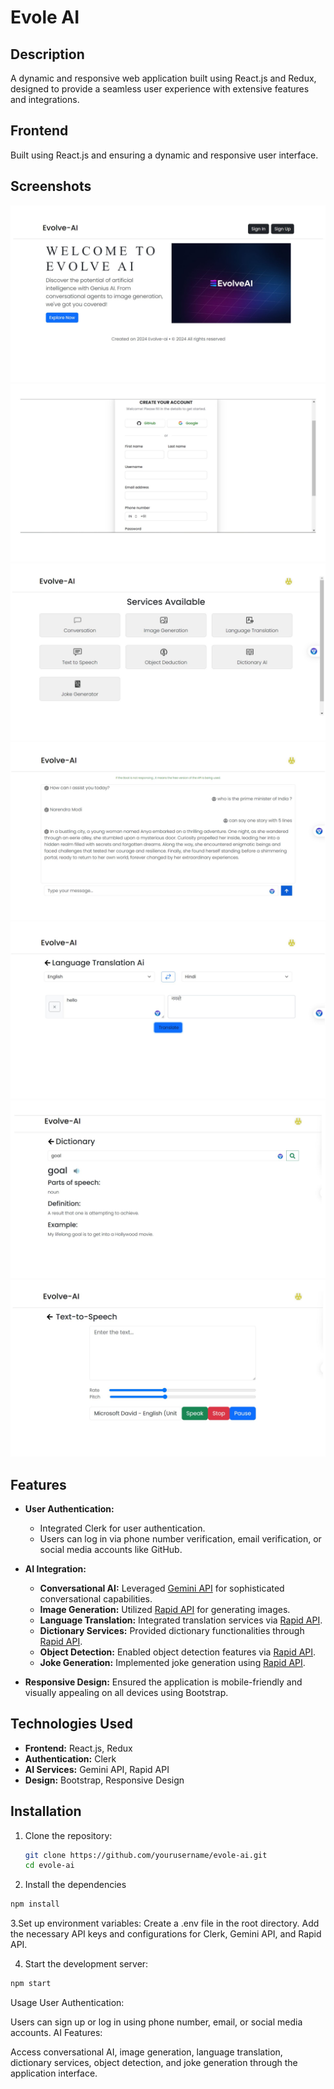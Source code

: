 # Evole AI

## Description

A dynamic and responsive web application built using React.js and Redux, designed to provide a seamless user experience with extensive features and integrations.

## Frontend

Built using React.js and  ensuring a dynamic and responsive user interface.

## Screenshots
![Screenshot 1](./eve1.jpg)
![Screenshot 2](./eve2.jpg)
![Screenshot 3](./eve3.jpg)
![Screenshot 4](./eve4.jpg)
![Screenshot 4](./eve5.jpg)
![Screenshot 4](./eve6.jpg)
![Screenshot 4](./eve7.jpg)

## Features

- **User Authentication:** 
  - Integrated Clerk for user authentication.
  - Users can log in via phone number verification, email verification, or social media accounts like GitHub.

- **AI Integration:**
  - **Conversational AI:** Leveraged [Gemini API](https://aistudio.google.com/app/apikey) for sophisticated conversational capabilities.
  - **Image Generation:** Utilized [Rapid API](https://rapidapi.com/hub) for generating images.
  - **Language Translation:** Integrated translation services via [Rapid API](https://rapidapi.com/hub).
  - **Dictionary Services:** Provided dictionary functionalities through [Rapid API](https://rapidapi.com/hub).
  - **Object Detection:** Enabled object detection features via [Rapid API](https://rapidapi.com/hub).
  - **Joke Generation:** Implemented joke generation using [Rapid API](https://rapidapi.com/hub).

- **Responsive Design:** Ensured the application is mobile-friendly and visually appealing on all devices using Bootstrap.

## Technologies Used

- **Frontend:** React.js, Redux
- **Authentication:** Clerk
- **AI Services:** Gemini API, Rapid API
- **Design:** Bootstrap, Responsive Design

## Installation

1. Clone the repository:
   ```bash
   git clone https://github.com/yourusername/evole-ai.git
   cd evole-ai
   ```

2. Install the dependencies
```bash
npm install
```
3.Set up environment variables:
Create a .env file in the root directory.
Add the necessary API keys and configurations for Clerk, Gemini API, and Rapid API.

4. Start the development server:
```bash
npm start
```
Usage
User Authentication:

Users can sign up or log in using phone number, email, or social media accounts.
AI Features:

Access conversational AI, image generation, language translation, dictionary services, object detection, and joke generation through the application interface.


